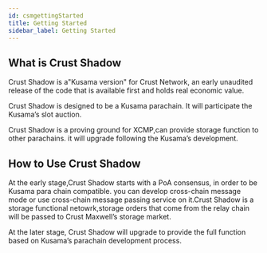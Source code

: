```yaml
---
id: csmgettingStarted
title: Getting Started
sidebar_label: Getting Started
---
```


## What is Crust Shadow

Crust Shadow is a"Kusama version" for Crust Network, an early unaudited release of the code that is available first and holds real economic value.

Crust Shadow is designed to be a Kusama parachain. It will participate the Kusama’s slot auction.

Crust Shadow is a proving ground for XCMP,can provide storage function to other parachains. it will upgrade following the Kusama’s development.


## How to Use Crust Shadow

At the early stage,Crust Shadow starts with a PoA consensus, in order to be Kusama para chain compatible. you can develop cross-chain message mode or use cross-chain message passing service on it.Crust Shadow is a storage functional netowrk,storage orders that come from the relay chain will be passed to Crust Maxwell’s storage market.

At the later stage, Crust Shadow will upgrade to provide the full function based on Kusama’s parachain development process.


